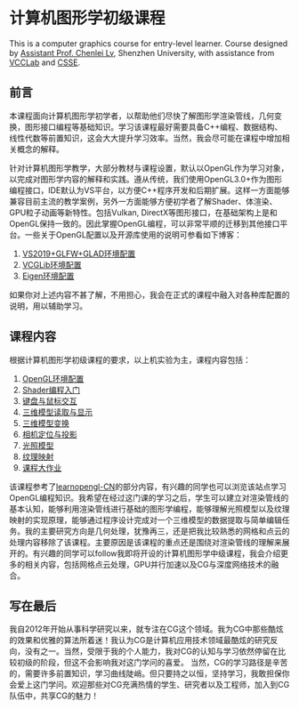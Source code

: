 # 计算机图形学初级课程

This is a computer graphics course for entry-level learner. Course designed by [Assistant Prof. Chenlei Lv](https://aliexken.github.io/),
Shenzhen University, with assistance from [VCCLab](https://vcc.tech/index.html) and [CSSE](https://csse.szu.edu.cn/).

## 前言

本课程面向计算机图形学初学者，以帮助他们尽快了解图形学渲染管线，几何变换，图形接口编程等基础知识。学习该课程最好需要具备C++编程、数据结构、线性代数等前置知识，这会大大提升学习效率。当然，我会尽可能在课程中增加相关概念的解释。

针对计算机图形学教学，大部分教材与课程设置，默认以OpenGL作为学习对象，以完成对图形学内容的解释和实践。遵从传统，我们使用OpenGL3.0+作为图形编程接口，IDE默认为VS平台，以方便C++程序开发和后期扩展。这样一方面能够兼容目前主流的教学案例，另外一方面能够方便初学者了解Shader、体渲染、GPU粒子动画等新特性。包括Vulkan, DirectX等图形接口，在基础架构上是和OpenGL保持一致的。因此掌握OpenGL编程，可以非常平顺的迁移到其他接口平台。一些关于OpenGL配置以及开源库使用的说明可参看如下博客：

 1. [VS2019+GLFW+GLAD环境配置](https://blog.csdn.net/aliexken/article/details/110656551)
 2. [VCGLib环境配置](https://blog.csdn.net/aliexken/article/details/119331112)
 3. [Eigen环境配置](https://blog.csdn.net/aliexken/article/details/125539709)

如果你对上述内容不甚了解，不用担心，我会在正式的课程中融入对各种库配置的说明，用以辅助学习。

## 课程内容

根据计算机图形学初级课程的要求，以上机实验为主，课程内容包括：

 1. [OpenGL环境配置](https://github.com/vvvwo/CG_Lesson/tree/main/Lesson1)
 2. [Shader编程入门]()
 3. [键盘与鼠标交互]()
 4. [三维模型读取与显示]()
 5. [三维模型变换]()
 6. [相机定位与投影]()
 7. [光照模型]()
 8. [纹理映射]()
 9. [课程大作业]()

该课程参考了[learnopengl-CN](https://learnopengl-cn.github.io/)的部分内容，有兴趣的同学也可以浏览该站点学习OpenGL编程知识。我希望在经过这门课的学习之后，学生可以建立对渲染管线的基本认知，能够利用渲染管线进行基础的图形学编程，能够理解光照模型以及纹理映射的实现原理，能够通过程序设计完成对一个三维模型的数据提取与简单编辑任务。我的主要研究方向是几何处理，犹豫再三，还是把我比较熟悉的网格和点云的处理内容移除了该课程。主要原因是该课程的重点还是围绕对渲染管线的理解来展开的。有兴趣的同学可以follow我即将开设的计算机图形学中级课程，我会介绍更多的相关内容，包括网格点云处理，GPU并行加速以及CG与深度网络技术的融合。

## 写在最后

我自2012年开始从事科学研究以来，就专注在CG这个领域。我为CG中那些酷炫的效果和优雅的算法所着迷！我认为CG是计算机应用技术领域最酷炫的研究反向，没有之一。当然，受限于我的个人能力，我对CG的认知与学习依然停留在比较初级的阶段，但这不会影响我对这门学问的喜爱。
当然，CG的学习路径是辛苦的，需要许多前置知识，学习曲线陡峭。但只要持之以恒，坚持学习，我敢担保你会爱上这门学问。欢迎那些对CG充满热情的学生、研究者以及工程师，加入到CG队伍中，共享CG的魅力！
